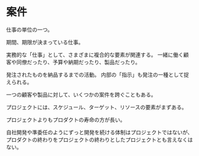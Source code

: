 # 案件

仕事の単位の一つ。

期間、期限が決まっている仕事。

実務的な「仕事」として、さまざまに複合的な要素が関連する。
一緒に働く顧客や同僚だったり、予算や納期だったり、製品だったり。

発注されたものを納品するまでの活動。
内部の「指示」も発注の一種として捉えられる。

一つの顧客や製品に対して、いくつかの案件を跨ぐこともある。

プロジェクトには、スケジュール、ターゲット、リソースの要素がまずある。

プロジェクトよりもプロダクトの寿命の方が長い。

自社開発や準委任のようにずっと開発を続ける体制はプロジェクトではないが、プロダクトの終わりをプロジェクトの終わりとしたプロジェクトとも言えなくはない。
